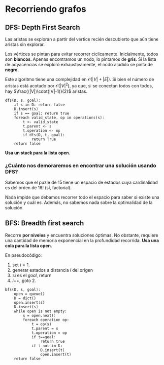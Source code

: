 # Recorriendo grafos

## DFS: Depth First Search

Las aristas se exploran a partir del vértice recién descubierto que aún
tiene aristas sin explorar.

Los vértices se pintan para evitar recorrer cíclicamente.
Inicialmente, todos son **blancos**. Apenas encontramos un nodo,
lo pintamos de **gris**. Si la lista de adyacencias se
exploró exhaustivamente, el nodo aludido se pinta de **negro**.

Este algoritmo tiene una complejidad en $\mathcal{O}(|V| + |E|)$.
Si bien el número de aristas está acotado por $\mathcal{O}(|V|^2)$,
ya que, si se conectan todos con todos,
hay $\frac{(|V|)\cdot(|V|-1)}{2}$ aristas.

```
dfs(D, s, goal):
    if s in D: return false
    D.insert(s)
    if s == goal: return true
    foreach valid_state, op in operations(s):
        t <- valid_state
        t.parent <- s
        t.operation <- op
        if dfs(D, t, goal):
            return True
    return false
```

**Usa un stack para la lista open**.

### ¿Cuánto nos demoraremos en encontrar una solución usando DFS?

Sabemos que el puzle de 15 tiene un espacio de estados
cuya cardinalidad es del orden de 16! (sí, factorial).

Nada impide que debamos recorrer todo el espacio para
saber si existe una solución y cuál es. Además, no sabemos nada
sobre la optimalidad de la solución.

## BFS: Breadth first search

Recorre **por niveles** y encuentra soluciones óptimas.
No obstante, requiere una cantidad de memoria
exponencial en la profundidad recorrida.
**Usa una cola para la lista open**.

En pseudocódigo:

1. set $i=1$.
2. generar estados a distancia $i$ del origen
3. si es el _goal_, return
4. $i$++, goto 2.

```
bfs(D, s, goal):
    open = queue()
    D = dict()
    open.insert(s)
    D.insert(s)
    while open is not empty:
        s = open.next()
        foreach operation op:
            t = op(s)
            t.parent = s
            t.operation = op
            if t==goal:
                return true
            if t not in D:
                D.insert(t)
                open.insert(t)
    return false
```
